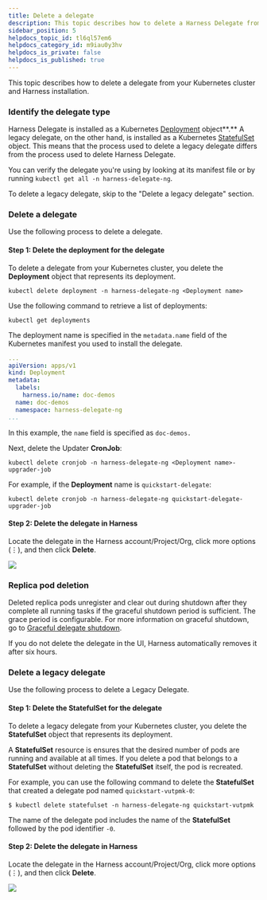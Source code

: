 ```yaml
---
title: Delete a delegate
description: This topic describes how to delete a Harness Delegate from a Kubernetes cluster and Harness.
sidebar_position: 5
helpdocs_topic_id: tl6ql57em6
helpdocs_category_id: m9iau0y3hv
helpdocs_is_private: false
helpdocs_is_published: true
---
```


This topic describes how to delete a delegate from your Kubernetes cluster and Harness installation.

### Identify the delegate type

Harness Delegate is installed as a Kubernetes [Deployment](https://kubernetes.io/docs/reference/kubernetes-api/workload-resources/deployment-v1/) object**.** A legacy delegate, on the other hand, is installed as a Kubernetes [StatefulSet](https://kubernetes.io/docs/reference/kubernetes-api/workload-resources/stateful-set-v1/) object. This means that the process used to delete a legacy delegate differs from the process used to delete Harness Delegate.

You can verify the delegate you're using by looking at its manifest file or by running `kubectl get all -n harness-delegate-ng`.

To delete a legacy delegate, skip to the "Delete a legacy delegate" section.

### Delete a delegate

Use the following process to delete a delegate.

#### Step 1: Delete the deployment for the delegate

To delete a delegate from your Kubernetes cluster, you delete the **Deployment** object that represents its deployment.

`kubectl delete deployment -n harness-delegate-ng <Deployment name>`

Use the following command to retrieve a list of deployments:

`kubectl get deployments`

The deployment name is specified in the `metadata.name` field of the Kubernetes manifest you used to install the delegate.

```yaml
...  
apiVersion: apps/v1  
kind: Deployment  
metadata:  
  labels:  
    harness.io/name: doc-demos  
  name: doc-demos  
  namespace: harness-delegate-ng  
...
```
In this example, the `name` field is specified as `doc-demos.`

Next, delete the Updater **CronJob**:

`kubectl delete cronjob -n harness-delegate-ng <Deployment name>-upgrader-job`

For example, if the **Deployment** name is `quickstart-delegate`:

`kubectl delete cronjob -n harness-delegate-ng quickstart-delegate-upgrader-job`

#### Step 2: Delete the delegate in Harness

Locate the delegate in the Harness account/Project/Org, click more options (⋮), and then click **Delete**.

![](static/delete-a-delegate-15.png)

### Replica pod deletion

Deleted replica pods unregister and clear out during shutdown after they complete all running tasks if the graceful shutdown period is sufficient. The grace period is configurable. For more information on graceful shutdown, go to [Graceful delegate shutdown](docs/platform/delegates/delegate-concepts/graceful-delegate-shutdown-process/).

If you do not delete the delegate in the UI, Harness automatically removes it after six hours. 

### Delete a legacy delegate

Use the following process to delete a Legacy Delegate.

#### Step 1: Delete the StatefulSet for the delegate

To delete a legacy delegate from your Kubernetes cluster, you delete the **StatefulSet** object that represents its deployment.

A **StatefulSet** resource is ensures that the desired number of pods are running and available at all times. If you delete a pod that belongs to a **StatefulSet** without deleting the **StatefulSet** itself, the pod is recreated.

For example, you can use the following command to delete the **StatefulSet** that created a delegate pod named `quickstart-vutpmk-0`:

`$ kubectl delete statefulset -n harness-delegate-ng quickstart-vutpmk`

The name of the delegate pod includes the name of the **StatefulSet** followed by the pod identifier `-0`.

#### Step 2: Delete the delegate in Harness

Locate the delegate in the Harness account/Project/Org, click more options (⋮), and then click **Delete**.

![](static/delete-a-delegate-16.png)
